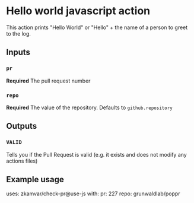 # Hello world javascript action

This action prints "Hello World" or "Hello" + the name of a person to greet to the log.

## Inputs

### `pr`

**Required** The pull request number

### `repo`

**Required** The value of the repository. Defaults to `github.repository`

## Outputs

### `VALID`

Tells you if the Pull Request is valid (e.g. it exists and does not modify any actions files)

## Example usage

uses: zkamvar/check-pr@use-js
with:
  pr: 227
  repo: grunwaldlab/poppr
